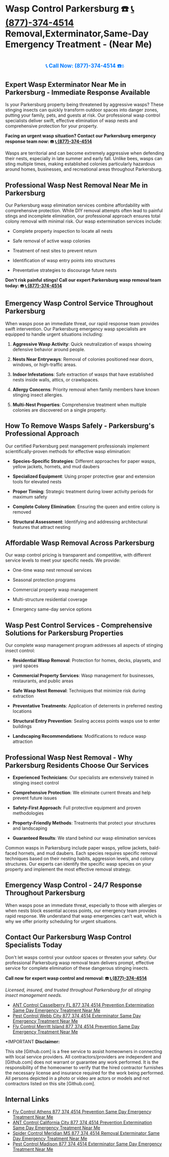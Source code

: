 # Wasp Control Parkersburg ☎️ [📞 (877)-374-4514](https://pest-control-4514.netlify.app) Removal,Exterminator,Same-Day Emergency Treatment - (Near Me) 
# 

<p align="center" style="font-size: 1.2em; font-weight: bold; margin: 20px 0;">
  <a href="https://pest-control-4514.netlify.app" target="_blank" style="color: #007BFF; text-decoration: none;">📞 Call Now: (877)-374-4514 ☎️💧</a>
</p>

## Expert Wasp Exterminator Near Me in Parkersburg - Immediate Response Available

Is your Parkersburg property being threatened by aggressive wasps? These stinging insects can quickly transform outdoor spaces into danger zones, putting your family, pets, and guests at risk. Our professional wasp control specialists deliver swift, effective elimination of wasp nests and comprehensive protection for your property.

**Facing an urgent wasp situation? Contact our Parkersburg emergency response team now: ☎️ [📞 (877)-374-4514](https://pest-control-4514.netlify.app)**

Wasps are territorial and can become extremely aggressive when defending their nests, especially in late summer and early fall. Unlike bees, wasps can sting multiple times, making established colonies particularly hazardous around homes, businesses, and recreational areas throughout Parkersburg.

## Professional Wasp Nest Removal Near Me in Parkersburg

Our Parkersburg wasp elimination services combine affordability with comprehensive protection. While DIY removal attempts often lead to painful stings and incomplete elimination, our professional approach ensures total colony removal with minimal risk. Our wasp extermination services include:

- Complete property inspection to locate all nests

- Safe removal of active wasp colonies

- Treatment of nest sites to prevent return

- Identification of wasp entry points into structures

- Preventative strategies to discourage future nests

**Don't risk painful stings! Call our expert Parkersburg wasp removal team today: ☎️ [📞 (877)-374-4514](https://pest-control-4514.netlify.app)**

## Emergency Wasp Control Service Throughout Parkersburg

When wasps pose an immediate threat, our rapid response team provides swift intervention. Our Parkersburg emergency wasp specialists are equipped to handle urgent situations including:

1. **Aggressive Wasp Activity**: Quick neutralization of wasps showing defensive behavior around people.

2. **Nests Near Entryways**: Removal of colonies positioned near doors, windows, or high-traffic areas.

3. **Indoor Infestations**: Safe extraction of wasps that have established nests inside walls, attics, or crawlspaces.

4. **Allergy Concerns**: Priority removal when family members have known stinging insect allergies.

5. **Multi-Nest Properties**: Comprehensive treatment when multiple colonies are discovered on a single property.

## How To Remove Wasps Safely - Parkersburg's Professional Approach

Our certified Parkersburg pest management professionals implement scientifically-proven methods for effective wasp elimination:

- **Species-Specific Strategies**: Different approaches for paper wasps, yellow jackets, hornets, and mud daubers

- **Specialized Equipment**: Using proper protective gear and extension tools for elevated nests

- **Proper Timing**: Strategic treatment during lower activity periods for maximum safety

- **Complete Colony Elimination**: Ensuring the queen and entire colony is removed

- **Structural Assessment**: Identifying and addressing architectural features that attract nesting

## Affordable Wasp Removal Across Parkersburg

Our wasp control pricing is transparent and competitive, with different service levels to meet your specific needs. We provide:

- One-time wasp nest removal services

- Seasonal protection programs

- Commercial property wasp management

- Multi-structure residential coverage

- Emergency same-day service options

## Wasp Pest Control Services - Comprehensive Solutions for Parkersburg Properties

Our complete wasp management program addresses all aspects of stinging insect control:

- **Residential Wasp Removal**: Protection for homes, decks, playsets, and yard spaces

- **Commercial Property Services**: Wasp management for businesses, restaurants, and public areas

- **Safe Wasp Nest Removal**: Techniques that minimize risk during extraction

- **Preventative Treatments**: Application of deterrents in preferred nesting locations

- **Structural Entry Prevention**: Sealing access points wasps use to enter buildings

- **Landscaping Recommendations**: Modifications to reduce wasp attraction

## Professional Wasp Nest Removal - Why Parkersburg Residents Choose Our Services

- **Experienced Technicians**: Our specialists are extensively trained in stinging insect control

- **Comprehensive Protection**: We eliminate current threats and help prevent future issues

- **Safety-First Approach**: Full protective equipment and proven methodologies

- **Property-Friendly Methods**: Treatments that protect your structures and landscaping

- **Guaranteed Results**: We stand behind our wasp elimination services

Common wasps in Parkersburg include paper wasps, yellow jackets, bald-faced hornets, and mud daubers. Each species requires specific removal techniques based on their nesting habits, aggression levels, and colony structures. Our experts can identify the specific wasp species on your property and implement the most effective removal strategy.

## Emergency Wasp Control - 24/7 Response Throughout Parkersburg

When wasps pose an immediate threat, especially to those with allergies or when nests block essential access points, our emergency team provides rapid response. We understand that wasp emergencies can't wait, which is why we offer priority scheduling for urgent situations.

## Contact Our Parkersburg Wasp Control Specialists Today

Don't let wasps control your outdoor spaces or threaten your safety. Our professional Parkersburg wasp removal team delivers prompt, effective service for complete elimination of these dangerous stinging insects.

**Call now for expert wasp control and removal: ☎️ [📞 (877)-374-4514](https://pest-control-4514.netlify.app)**

*Licensed, insured, and trusted throughout Parkersburg for all stinging insect management needs.*


- [ANT Control Casselberry FL 877 374 4514 Prevention Extermination Same Day Emergency Treatment Near Me](https://github.com/allyoucaneatsushiin/pest-control/blob/main/ANT-Control-Casselberry-FL-877-374-4514-Prevention-Extermination-Same-Day-Emergency-Treatment-Near-Me.md)
- [Pest Control Webb City 877 374 4514 Exterminator Same Day Emergency Treatment Near Me](https://github.com/allyoucaneatsushiin/pest-control/blob/main/Pest-Control-Webb-City-877-374-4514-Exterminator-Same-Day-Emergency-Treatment-Near-Me.md)
- [Fly Control Merritt Island 877 374 4514 Prevention Same Day Emergency Treatment Near Me](https://github.com/allyoucaneatsushiin/pest-control/blob/main/Fly-Control-Merritt-Island-877-374-4514-Prevention-Same-Day-Emergency-Treatment-Near-Me.md)


*IMPORTANT **Disclaimer:**  

This site [Github.com] is a free service to assist homeowners in connecting with local service providers. All contractors/providers are independent and [Github.com] does not warrant or guarantee any work performed. It is the responsibility of the homeowner to verify that the hired contractor furnishes the necessary license and insurance required for the work being performed. All persons depicted in a photo or video are actors or models and not contractors listed on this site [Github.com].


## Internal Links
- [Fly Control Athens 877 374 4514 Prevention Same Day Emergency Treatment Near Me](https://github.com/allyoucaneatsushiin/pest-control/blob/main/Fly-Control-Athens-877-374-4514-Prevention-Same-Day-Emergency-Treatment-Near-Me.md)
- [ANT Control California City 877 374 4514 Prevention Extermination Same Day Emergency Treatment Near Me](https://github.com/allyoucaneatsushiin/pest-control/blob/main/ANT-Control-California-City-877-374-4514-Prevention-Extermination-Same-Day-Emergency-Treatment-Near-Me.md)
- [Spider Control Meridian MS 877 374 4514 Removal Exterminator Same Day Emergency Treatment Near Me](https://github.com/allyoucaneatsushiin/pest-control/blob/main/Spider-Control-Meridian-MS-877-374-4514-Removal-Exterminator-Same-Day-Emergency-Treatment-Near-Me.md)
- [Pest Control Madison 877 374 4514 Exterminator Same Day Emergency Treatment Near Me](https://github.com/allyoucaneatsushiin/pest-control/blob/main/Pest-Control-Madison-877-374-4514-Exterminator-Same-Day-Emergency-Treatment-Near-Me.md)
